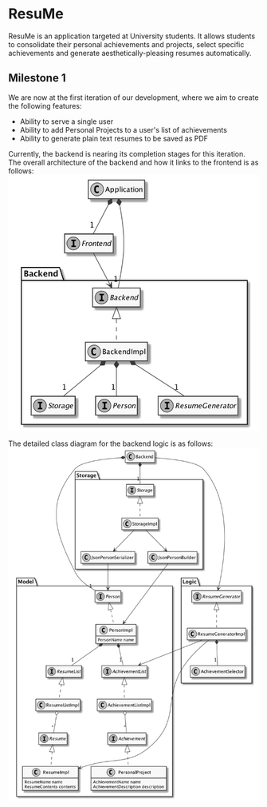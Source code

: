 # ResuMe
ResuMe is an application targeted at University students. It allows students to consolidate their personal achievements and projects, select specific achievements and generate aesthetically-pleasing resumes automatically.

## Milestone 1
We are now at the first iteration of our development, where we aim to create the following features:
- Ability to serve a single user
- Ability to add Personal Projects to a user's list of achievements
- Ability to generate plain text resumes to be saved as PDF

Currently, the backend is nearing its completion stages for this iteration.
The overall architecture of the backend and how it links to the frontend is as follows:
![Backend Architectural Class Diagram](docs/images/BackendArchitectureClassDiagram.png)

The detailed class diagram for the backend logic is as follows:
![Backend Class Diagram](docs/images/NewBackendClassDiagram.png)
